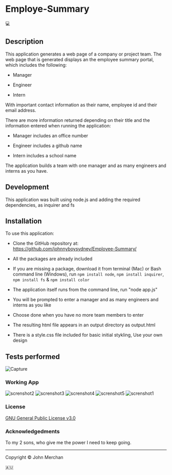 # Employe-Summary

:computer:

## Description

This application generates a web page of a company or project team. The web page that is generated displays an the employee summary portal, which includes the following:

* Manager

* Engineer

* Intern

With important contact information as their name, employee id and their email address.

There are more information returned depending on their title and the information entered when running the application:

* Manager includes an office number

* Engineer includes a github name

* Intern includes a school name

The application builds a team with one manager and as many engineers and interns as you have.

## Development

This application was built using node.js and adding the required dependencies, as inquirer and fs

## Installation

To use this application:

* Clone the GitHub repository at: https://github.com/johnnyboysydney/Employee-Summary/

* All the packages are already included

* If you are missing a package, download it from terminal (Mac) or Bash command line (Windows), run ```npm install node```, ```npm install inquirer```, ```npm install fs``` & ```npm install color```

* The application itself runs from the command line, run "node app.js"

* You will be prompted to enter a manager and as many engineers and interns as you like

* Choose done when you have no more team members to enter

* The resulting html file appears in an output directory as output.html

* There is a style.css file included for basic initial stykling, Use your own design

## Tests performed

![Capture](https://user-images.githubusercontent.com/54227198/80297068-3ec9b380-87c3-11ea-80b5-ced619dfd0f8.JPG)

### Working App

![screnshot2](https://user-images.githubusercontent.com/54227198/80301512-f2449f00-87e7-11ea-8a83-4e06b1e12c95.jpg)
![screnshot3](https://user-images.githubusercontent.com/54227198/80301514-f2dd3580-87e7-11ea-951d-ae09ca772f6f.jpg)
![screnshot4](https://user-images.githubusercontent.com/54227198/80301515-f375cc00-87e7-11ea-8444-c4d13aed1a46.jpg)
![screnshot5](https://user-images.githubusercontent.com/54227198/80301516-f4a6f900-87e7-11ea-9f80-bf1650eb09f3.jpg)
![screnshot1](https://user-images.githubusercontent.com/54227198/80301507-efe24500-87e7-11ea-96c0-0dfa211521d0.jpg)

### License

[GNU General Public License v3.0](./LICENSE)

### Acknowledgedments

To my 2 sons, who give me the power I need to keep going.

***

Copyright &copy; John Merchan

:australia:



